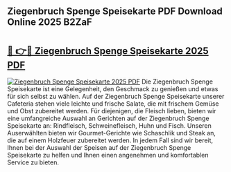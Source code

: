 ## Ziegenbruch Spenge Speisekarte PDF Download Online 2025 B2ZaF

# <h2><a href="http://gcbiba.nevu.top/?p=Ziegenbruch+Spenge+Speisekarte">🔗 👉🔴 Ziegenbruch Spenge Speisekarte 2025 PDF</a></h2>

[![Ziegenbruch Spenge Speisekarte 2025 PDF](https://i.imgur.com/dBaPXMq.png)](http://gcbiba.nevu.top/?p=Ziegenbruch+Spenge+Speisekarte)
Die Ziegenbruch Spenge Speisekarte ist eine Gelegenheit, den Geschmack zu genießen und etwas für sich selbst zu wählen. Auf der Ziegenbruch Spenge Speisekarte unserer Cafeteria stehen viele leichte und frische Salate, die mit frischem Gemüse und Obst zubereitet werden. Für diejenigen, die Fleisch lieben, bieten wir eine umfangreiche Auswahl an Gerichten auf der Ziegenbruch Spenge Speisekarte an: Rindfleisch, Schweinefleisch, Huhn und Fisch. Unseren Auserwählten bieten wir Gourmet-Gerichte wie Schaschlik und Steak an, die auf einem Holzfeuer zubereitet werden. In jedem Fall sind wir bereit, Ihnen bei der Auswahl der Speisen auf der Ziegenbruch Spenge Speisekarte zu helfen und Ihnen einen angenehmen und komfortablen Service zu bieten.
